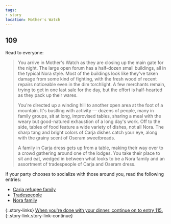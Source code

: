 ```yaml
---
tags:
- story
location: Mother's Watch
---
```


## 109

Read to everyone:

> You arrive in Mother's Watch as they are closing up the main gate for the night.
> The large open forum has a half-dozen small buildings, all in the typical Nora style.
> Most of the buildings look like they've taken damage from some kind of fighting, with the fresh wood of recent repairs noticeable even in the dim torchlight.
> A few merchants remain, trying to get in one last sale for the day, but the effort is half-hearted as they pack up their wares.
>
> You're directed up a winding hill to another open area at the foot of a mountain.
> It's bustling with activity — dozens of people, many in family groups, sit at long, improvised tables, sharing a meal with the weary but good-natured exhaustion of a long day's work.
> Off to the side, tables of food feature a wide variety of dishes, not all Nora.
> The sharp tang and bright colors of Carja dishes catch your eye, along with the grainy scent of Oseram sweetbreads.
>
> A family in Carja dress gets up from a table, making their way over to a crowd gathering around one of the lodges.
> You take their place to sit and eat, wedged in between what looks to be a Nora family and an assortment of tradespeople of Carja and Oseram dress.

If your party chooses to socialize with those around you, read the following entries:

* [Carja refugee family](110-carja-refugee-family.md)
* [Tradespeople](111-tradespeople.md)
* [Nora family](114-iala-uln-jineko.md)

{:.story-links}
[When you're done with your dinner, continue on to entry 115.](115-lodging.md){:.story-link.story-link-continue}
